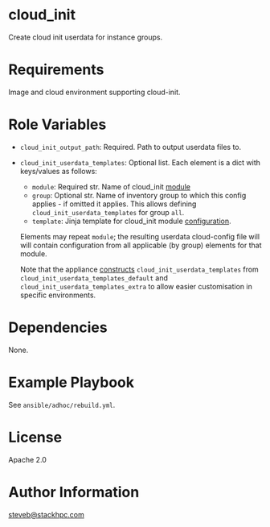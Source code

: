 # cloud_init

Create cloud init userdata for instance groups.

# Requirements
Image and cloud environment supporting cloud-init.

# Role Variables

- `cloud_init_output_path`: Required. Path to output userdata files to.
- `cloud_init_userdata_templates`: Optional list. Each element is a dict with keys/values as follows:
    - `module`: Required str. Name of cloud_init [module](https://cloudinit.readthedocs.io/en/latest/topics/modules.html)
    - `group`: Optional str. Name of inventory group to which this config applies - if omitted it applies. This allows defining `cloud_init_userdata_templates` for group `all`.
    - `template`: Jinja template for cloud_init module [configuration](https://cloudinit.readthedocs.io/en/latest/topics/modules.html).

  Elements may repeat `module`; the resulting userdata cloud-config file will will contain configuration from all applicable (by group) elements for that module.
  
  Note that the appliance [constructs](../../../environments/common/inventory/group_vars/all/cloud_init.yml) `cloud_init_userdata_templates` from `cloud_init_userdata_templates_default` and `cloud_init_userdata_templates_extra` to 
  allow easier customisation in specific environments.

# Dependencies
None.

# Example Playbook
See `ansible/adhoc/rebuild.yml`.

# License
Apache 2.0

# Author Information
steveb@stackhpc.com
